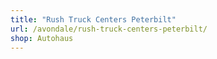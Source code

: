 ```yaml
---
title: "Rush Truck Centers Peterbilt"
url: /avondale/rush-truck-centers-peterbilt/
shop: Autohaus
---
```

